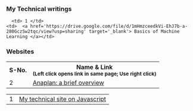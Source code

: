 <h3> My Technical writings </h3>

<table>
  
  <tr>
    <th> S-No. </th>
    <th> Name & Link <br> <sub> (Left click opens link in same page; Use right click) </sub> </th>
  </tr>
  
      <td> 1 </td>
    <td>  <a href='https://drive.google.com/file/d/1mHmzceedkVi-EhJ7b-a-280GczSw2tqc/view?usp=sharing' target='_blank'> Basics of Machine Learning </a></td>
</tr>

<tr>
    <td> 2 </td>
    <td>  
      <a href='https://drive.google.com/file/d/1ZFZjwALs3LhMypTT8o2Tv6XppEERPr7f/view?usp=sharing' target='_blank'> Anaplan: a brief overview </a></td>
</tr>

<h3> Websites </h3>

<table>

<tr>
      <td> 1 </td>
    <td>  <a href='https://justjs-ybgrq8p58ksg7d7k.builder-preview.com/' target='_blank'> My technical site on Javascript </a></td>
</tr>

  
</table>
